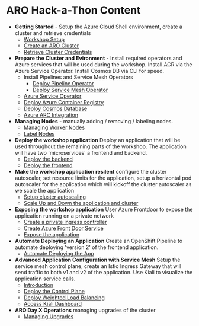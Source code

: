 # ARO Hack-a-Thon Content

  - **Getting Started** - Setup the Azure Cloud Shell environment, create a cluster and retrieve credentials
    - [Workshop Setup](/aro-content/general/1-workshop-setup.md)
    - [Create an ARO Cluster](/aro-content/ops/1-1-create-cluster.md)
    - [Retrieve Cluster Credentials](/aro-content/ops/1-3-get-credentials.md)
  - **Prepare the Cluster and Evironment** - Install required operators and Azure services that will be used during the workshop.  Install ACR via the Azure Service Operator.  Install Cosmos DB via CLI for speed.
    - Install Pipelines and Service Mesh Operators
      - [Deploy Pipeline Operator](/aro-content/ops/2-1-pipeline-operator.md)
      - [Deploy Service Mesh Operator](/aro-content/service-meshv2/0-infrastructure_operator_install.md)
    - [Azure Service Operator](/aro-content/ops/3-deploy-azure-service-operator.md)
    - [Deploy Azure Container Registry](/aro-content/ops/4-1-deploy-acr-aso.md)
    - [Deploy Cosmos Database](/aro-content/ops/2-5-deploy-cosmos.md)
    - [Azure ARC Integration](/aro-content/ops/5-arc-integration.md)
  - **Managing Nodes** - manually adding / removing / labeling nodes.
    - [Managing Worker Nodes](/aro-content/ops/2-2-worker-nodes.md)
    - [Label Nodes](/aro-content/ops/2-4-label-nodes.md)
  - **Deploy the workshop application** Deploy an application that will be used throughout the remaining parts of the workshop.  The application will have two 'microservices' a frontend and backend.
    - [Deploy the backend](/aro-content/app/2-2-deploy-backend.md)
    - [Deploy the frontend](/aro-content/app/2-1-deploy-frontend.md)
  - **Make the workshop application resilent** configure the cluster autoscaler, set resource limits for the application, setup a horizontal pod autoscaler for the application which will kickoff the cluster autoscaler as we scale the application 
    - [Setup cluster autoscaling](/aro-content/ops/2-3-autoscaling.md)
    - [Scale Up and Down the application and cluster](/aro-content/app/3-scale-app.md)
  - **Exposing the workshop application** User Azure Frontdoor to expose the application running on a private network
    - [Create a private ingress controller](/aro-content/ops/7-private-ingress.md)
    - [Create Azure Front Door Service](/aro-content/ops/6-front-door.md)
    - [Expose the application](/aro-content/app/2B-deploy-app.md)
  - **Automate Deploying an Application** Create an OpenShift Pipeline to automate deploying 'version 2' of the frontend application.
    - [Automate Deploying the App](/aro-content/app/2C-deploy-app.md)
  - **Advanced Application Configuration with Service Mesh** Setup the service mesh control plane, create an Istio Ingress Gateway that will send traffic to both v1 and v2 of the application.  Use Kiali to visualize the application service calls. 
      - [Introduction](/aro-content/service-meshv2/00-introduction.md)
      - [Deploy the Control Plane ](/aro-content/service-meshv2/1-deploy-control-plane.md)
      - [Deploy Weighted Load Balancing](/aro-content/service-meshv2/3-weighted-routing.md)
      - [Access Kiali Dashboard](/aro-content/service-meshv2/access_kiali_dashboard.md)
  - **ARO Day X Operations** managing upgrades of the cluster
      - [Managing Upgrades](/aro-content/ops/2-1-upgrades.md)
  
